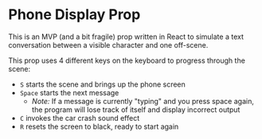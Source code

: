 # Phone Display Prop

This is an MVP (and a bit fragile) prop written in React to simulate a text conversation between a visible character and one off-scene.

This prop uses 4 different keys on the keyboard to progress through the scene:

- `S` starts the scene and brings up the phone screen
- `Space` starts the next message
  - _Note:_ If a message is currently "typing" and you press space again, the program will lose track of itself and display incorrect output
- `C` invokes the car crash sound effect
- `R` resets the screen to black, ready to start again
